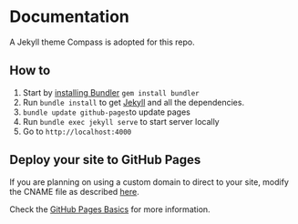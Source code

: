 # Documentation

A Jekyll theme Compass is adopted for this repo.

## How to

1. Start by [installing Bundler](http://bundler.io) `gem install bundler`
2. Run `bundle install` to get [Jekyll](http://jekyllrb.com) and all the dependencies.
3. `bundle update github-pages`to update pages
4. Run `bundle exec jekyll serve` to start server locally
5. Go to `http://localhost:4000`

## Deploy your site to GitHub Pages

If you are planning on using a custom domain to direct to your site, modify the CNAME file as described [here](https://help.github.com/articles/adding-a-cname-file-to-your-repository/).

Check the [GitHub Pages Basics](https://help.github.com/categories/github-pages-basics/) for more information.
